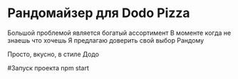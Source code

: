 # Рандомайзер для Dodo Pizza
Большой проблемой является богатый ассортимент 
В моменте когда не знаешь что хочешь
Я предлагаю доверить свой выбор Рандому

Просто, вкусно, в стиле Додо

#Запуск проекта
npm start
